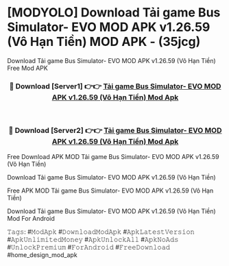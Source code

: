 # [MODYOLO] Download Tải game Bus Simulator- EVO MOD APK v1.26.59 (Vô Hạn Tiền) MOD APK - (35jcg)
Download Tải game Bus Simulator- EVO MOD APK v1.26.59 (Vô Hạn Tiền) Free Mod APK

<div align="center">
<h3>🔴 Download [Server1] 👉👉 <a href="https://apk-comot.site?title=Tải_game_Bus_Simulator-_EVO_MOD_APK_v1.26.59_(Vô_Hạn_Tiền)">Tải game Bus Simulator- EVO MOD APK v1.26.59 (Vô Hạn Tiền) Mod Apk</a></h3><br>

<h3>🔴 Download [Server2] 👉👉 <a href="https://apk-comot.site?title=Tải_game_Bus_Simulator-_EVO_MOD_APK_v1.26.59_(Vô_Hạn_Tiền)">Tải game Bus Simulator- EVO MOD APK v1.26.59 (Vô Hạn Tiền) Mod Apk</a></h3>
</div>


Free Download APK MOD Tải game Bus Simulator- EVO MOD APK v1.26.59 (Vô Hạn Tiền)

Download Tải game Bus Simulator- EVO MOD APK v1.26.59 (Vô Hạn Tiền) 

Free APK MOD Tải game Bus Simulator- EVO MOD APK v1.26.59 (Vô Hạn Tiền) 

Download Tải game Bus Simulator- EVO MOD APK v1.26.59 (Vô Hạn Tiền) Mod For Android

𝚃𝚊𝚐𝚜: #𝙼𝚘𝚍𝙰𝚙𝚔 #𝙳𝚘𝚠𝚗𝚕𝚘𝚊𝚍𝙼𝚘𝚍𝙰𝚙𝚔 #𝙰𝚙𝚔𝙻𝚊𝚝𝚎𝚜𝚝𝚅𝚎𝚛𝚜𝚒𝚘𝚗 #𝙰𝚙𝚔𝚄𝚗𝚕𝚒𝚖𝚒𝚝𝚎𝚍𝙼𝚘𝚗𝚎𝚢 #𝙰𝚙𝚔𝚄𝚗𝚕𝚘𝚌𝚔𝙰𝚕𝚕 #𝙰𝚙𝚔𝙽𝚘𝙰𝚍𝚜 #𝚄𝚗𝚕𝚘𝚌𝚔𝙿𝚛𝚎𝚖𝚒𝚞𝚖 #𝙵𝚘𝚛𝙰𝚗𝚍𝚛𝚘𝚒𝚍 #𝙵𝚛𝚎𝚎𝙳𝚘𝚠𝚗𝚕𝚘𝚊𝚍 #home_design_mod_apk
